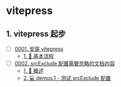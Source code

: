 # vitepress


## 1. vitepress 起步

- [ ] [0001. 安装 vitepress](https://tdahuyou.github.io/TNotes.vitepress/notes/0001.%20%E5%AE%89%E8%A3%85%20vitepress/README) <!-- [locale](./notes/0001.%20%E5%AE%89%E8%A3%85%20vitepress/README) -->
  - [1. 📒 基本流程](https://tdahuyou.github.io/TNotes.vitepress/notes/0001.%20%E5%AE%89%E8%A3%85%20vitepress/README#1--基本流程)
- [ ] [0002. srcExclude 配置需要忽略的文档内容](https://tdahuyou.github.io/TNotes.vitepress/notes/0002.%20srcExclude%20%E9%85%8D%E7%BD%AE%E9%9C%80%E8%A6%81%E5%BF%BD%E7%95%A5%E7%9A%84%E6%96%87%E6%A1%A3%E5%86%85%E5%AE%B9/README) <!-- [locale](./notes/0002.%20srcExclude%20%E9%85%8D%E7%BD%AE%E9%9C%80%E8%A6%81%E5%BF%BD%E7%95%A5%E7%9A%84%E6%96%87%E6%A1%A3%E5%86%85%E5%AE%B9/README) -->
  - [1. 📒 概述](https://tdahuyou.github.io/TNotes.vitepress/notes/0002.%20srcExclude%20%E9%85%8D%E7%BD%AE%E9%9C%80%E8%A6%81%E5%BF%BD%E7%95%A5%E7%9A%84%E6%96%87%E6%A1%A3%E5%86%85%E5%AE%B9/README#1--概述)
  - [2. 💻 demos.1 - 测试 srcExclude 配置](https://tdahuyou.github.io/TNotes.vitepress/notes/0002.%20srcExclude%20%E9%85%8D%E7%BD%AE%E9%9C%80%E8%A6%81%E5%BF%BD%E7%95%A5%E7%9A%84%E6%96%87%E6%A1%A3%E5%86%85%E5%AE%B9/README#2--demos1---测试-srcexclude-配置)